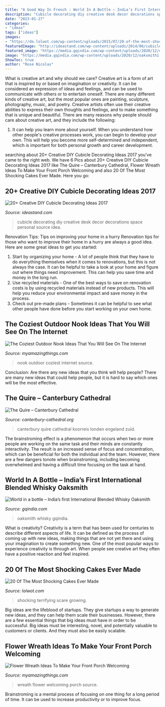 ```yaml
---
title: "A Good Way In French : World In A Bottle – India’s First International Blended Whisky Oaksmith"
description: "Cubicle decorating diy creative desk decor decorations space personal source idea"
date: "2023-01-27"
categories:
- "ideas"
tags: ["ideas"]
images:
- "https://do.lolwot.com/wp-content/uploads/2015/07/20-of-the-most-shocking-cakes-ever-made-2.jpg"
featuredImage: "http://ideastand.com/wp-content/uploads/2014/06/cubicle-decorating-ideas/4-cubicle-decorating-ideas.jpg"
featured_image: "https://media.gqindia.com/wp-content/uploads/2020/12/oaksmith1.jpg"
image: "https://media.gqindia.com/wp-content/uploads/2020/12/oaksmith1.jpg"
ShowToc: true
author: "Rose Nicolas"
---
```



What is creative art and why should we care?
Creative art is a form of art that is inspired by or based on imagination or creativity. It can be considered an expression of ideas and feelings, and can be used to communicate with others or to entertain oneself. There are many different kinds of creative art, but the most popular ones are painting, sculpture, photography, music, and poetry. Creative artists often use their creative abilities to express their own thoughts and feelings, and to make something that is unique and beautiful. There are many reasons why people should care about creative art, and they include the following: 
1) It can help you learn more about yourself. When you understand how other people's creative processes work, you can begin to develop your own. This will help you become more self-determined and independent, which is important for both personal growth and career development.

	

		
searching about 20+ Creative DIY Cubicle Decorating Ideas 2017 you've came to the right web. We have 6 Pics about 20+ Creative DIY Cubicle Decorating Ideas 2017 like The Quire – Canterbury Cathedral, Flower Wreath Ideas To Make Your Front Porch Welcoming and also 20 Of The Most Shocking Cakes Ever Made. Here you go:
		
    
## 20+ Creative DIY Cubicle Decorating Ideas 2017

<img loading=lazy src="http://ideastand.com/wp-content/uploads/2014/06/cubicle-decorating-ideas/4-cubicle-decorating-ideas.jpg" onerror="this.onerror=null;this.src='https://tse2.mm.bing.net/th?id=OIP.VHOx8lixeW7JpfU3SP7vlgHaJ4&amp;pid=15.1';" alt="20+ Creative DIY Cubicle Decorating Ideas 2017">

_Source: ideastand.com_

>cubicle decorating diy creative desk decor decorations space personal source idea. 

	

Renovation Tips: Tips on improving your home in a hurry
Renovation tips for those who want to improve their home in a hurry are always a good idea. Here are some great ideas to get you started: 
 1. Start by organizing your home - A lot of people think that they have to do everything themselves when it comes to renovations, but this is not always the case. It can be helpful to take a look at your home and figure out where things need improvement. This can help you save time and money in the long run. 
2. Use recycled materials - One of the best ways to save on renovation costs is by using recycled materials instead of new products. This will help you reduce your environmental impact and save money in the process. 
3. Check out pre-made plans - Sometimes it can be helpful to see what other people have done before you start working on your own home.

    
## The Coziest Outdoor Nook Ideas That You Will See On The Internet

<img loading=lazy src="http://myamazingthings.com/wp-content/uploads/2018/04/outdoor-nook-.jpg" onerror="this.onerror=null;this.src='https://tse2.mm.bing.net/th?id=OIP.CKi_tNhrIFYV5yebU8xn1AHaJ4&amp;pid=15.1';" alt="The Coziest Outdoor Nook Ideas That You Will See On The Internet">

_Source: myamazingthings.com_

>nook outdoor coziest internet source. 

	

Conclusion: Are there any new ideas that you think will help people?
There are many new ideas that could help people, but it is hard to say which ones will be the most effective.

    
## The Quire – Canterbury Cathedral

<img loading=lazy src="https://www.canterbury-cathedral.org/wp-content/uploads/2011/06/4-1024x611.jpg" onerror="this.onerror=null;this.src='https://tse3.mm.bing.net/th?id=OIP.qG5ZloAos80N_t9ImGVnCgHaEa&amp;pid=15.1';" alt="The Quire – Canterbury Cathedral">

_Source: canterbury-cathedral.org_

>canterbury quire cathedral koorreis londen engeland zuid. 

	

The brainstroming effect is a phenomenon that occurs when two or more people are working on the same task and their minds are constantly interactivity. The result is an increased sense of focus and concentration, which can be beneficial for both the individual and the team. However, there are a few dangers tonote when brainstroming, including becoming overwhelmed and having a difficult time focusing on the task at hand.

    
## World In A Bottle – India’s First International Blended Whisky Oaksmith

<img loading=lazy src="https://media.gqindia.com/wp-content/uploads/2020/12/oaksmith1.jpg" onerror="this.onerror=null;this.src='https://tse2.mm.bing.net/th?id=OIP.aIfZYWkIgN4axRYK10MFXQHaKL&amp;pid=15.1';" alt="World in a bottle – India’s first International Blended Whisky Oaksmith">

_Source: gqindia.com_

>oaksmith whisky gqindia. 

	

What is creativity?
Creativity is a term that has been used for centuries to describe different aspects of life. It can be defined as the process of coming up with new ideas, making things that are not yet there and using your imagination to create something new. One of the most popular ways to experience creativity is through art. When people see creative art they often have a positive reaction and feel inspired.

    
## 20 Of The Most Shocking Cakes Ever Made

<img loading=lazy src="https://do.lolwot.com/wp-content/uploads/2015/07/20-of-the-most-shocking-cakes-ever-made-2.jpg" onerror="this.onerror=null;this.src='https://tse4.mm.bing.net/th?id=OIP.a4LwQm3g3cExxcjLTmDfMwHaJ4&amp;pid=15.1';" alt="20 Of The Most Shocking Cakes Ever Made">

_Source: lolwot.com_

>shocking terrifying scare growing. 

	

Big ideas are the lifeblood of startups. They give startups a way to generate new ideas, and they can help them scale their businesses. However, there are a few essential things that big ideas must have in order to be successful. Big ideas must be interesting, novel, and potentially valuable to customers or clients. And they must also be easily scalable.

    
## Flower Wreath Ideas To Make Your Front Porch Welcoming

<img loading=lazy src="http://myamazingthings.com/wp-content/uploads/2017/07/flower-wreath-1.jpg" onerror="this.onerror=null;this.src='https://tse3.mm.bing.net/th?id=OIP.heR2IvaZF84yqQNwZIzEzwHaJ4&amp;pid=15.1';" alt="Flower Wreath Ideas To Make Your Front Porch Welcoming">

_Source: myamazingthings.com_

>wreath flower welcoming porch source. 

	

Brainstroming is a mental process of focusing on one thing for a long period of time. It can be used to increase productivity or to improve focus.

